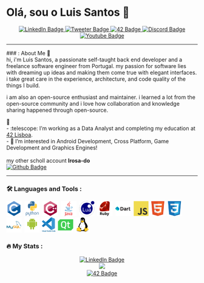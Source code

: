 # Olá, sou o  Luis Santos 👋

<div id="badges" align="center">
  <a href="https://www.linkedin.com/in/luis-miguel-rosa-santos-67673a178/">
    <img src="https://img.shields.io/badge/LinkedIn-blue?style=for-the-badge&logo=linkedin&logoColor=white" alt="LinkedIn Badge"/>
  </a>
  <a href="https://twitter.com/djokersoft/">
    <img src="https://img.shields.io/badge/Tweeter-blue?style=for-the-badge&logo=tweeter&logoColor=white" alt="Tweeter Badge"/>
  </a>
  
  <a href="https://profile.intra.42.fr/users/lrosa-do">
    <img src="https://img.shields.io/badge/Lisboa-gray?style=for-the-badge&logo=42" alt="42 Badge"/>
  </a>
  <a href="https://discord.com/users/lrosado">
    <img src="https://img.shields.io/badge/Discord-blue?style=for-the-badge&logo=discord&logoColor=white" alt="Discord Badge"/>
  </a>
   <a href="https://www.youtube.com/user/djokerSoft/videos">
    <img src="https://img.shields.io/badge/YouTube-FF0000?style=for-the-badge&logo=youtube&logoColor=white" alt="Youtube Badge"/>
  </a>
</div>



---
<div>
### : About Me 👀 <br>
hi, i'm Luis Santos, a passionate self-taught back end developer and a freelance software engineer from Portugal. my passion for software lies with dreaming up ideas and making them come true with 
elegant interfaces. i take great care in the experience, architecture, and code quality of the things I build.

i am also an open-source enthusiast and maintainer. i learned a lot from the open-source community and i love how collaboration and knowledge sharing 
happened through open-source.
</div>

<div>
<p></p>
📄<br>
  - :telescope: I’m working as a Data Analyst and completing my education at <a href="https://www.42lisboa.com" target="_blank">42 Lisboa</a>.
  <br>
  - 🌱 I’m interested in Android Development, Cross Platform, Game Development and Graphics Engines!

</div>
<br>

<div>
my other scholl account <b>lrosa-do</b>
</div>
  </a>
   <a href="https://github.com/lrosa-do">
    <img src="https://img.shields.io/badge/Github-blue?style=for-the-badge&logo=github&logoColor=white" alt="Github Badge"/>
  </a>
</div>


---

### :hammer_and_wrench: Languages and Tools :

<div>
<img src="https://github.com/devicons/devicon/blob/master/icons/c/c-original.svg" title="Java" alt="c" width="40" height="40"/>&nbsp;
<img src="https://github.com/devicons/devicon/blob/master/icons/python/python-original-wordmark.svg" title="Python" alt="Python" width="40" height="40"/>&nbsp;
<img src="https://github.com/devicons/devicon/blob/master/icons/cplusplus/cplusplus-original.svg" title="c++" alt="c++" width="40" height="40"/>&nbsp;
<img src="https://github.com/devicons/devicon/blob/master/icons/java/java-original-wordmark.svg" title="Java" alt="Java" width="40" height="40"/>&nbsp;
<img src="https://github.com/devicons/devicon/blob/master/icons/lua/lua-original-wordmark.svg" title="Lua" alt="Lua" width="40" height="40"/>&nbsp;
<img src="https://github.com/devicons/devicon/blob/master/icons/ruby/ruby-original-wordmark.svg" title="Ruby" alt="Ruby" width="40" height="40"/>&nbsp;
<img src="https://github.com/devicons/devicon/blob/master/icons/dart/dart-original-wordmark.svg" title="Dart" alt="Dart" width="40" height="40"/>&nbsp;
<img  alt="Js" height="40" width="40" src="https://raw.githubusercontent.com/devicons/devicon/master/icons/javascript/javascript-original.svg">
<img  alt="HTML" height="40" width="40" src="https://raw.githubusercontent.com/devicons/devicon/master/icons/html5/html5-original.svg">
<img  alt="CSS" height="40" width="40" src="https://raw.githubusercontent.com/devicons/devicon/master/icons/css3/css3-original.svg">
<img src="https://github.com/devicons/devicon/blob/master/icons/mysql/mysql-original-wordmark.svg" title="MySql" alt="MySql" width="40" height="40"/>&nbsp;
<img src="https://github.com/devicons/devicon/blob/master/icons/android/android-original-wordmark.svg" title="Android" **alt="Android" width="40" height="40"/>
<img src="https://github.com/devicons/devicon/blob/master/icons/vscode/vscode-original-wordmark.svg" title="vscode" **alt="vscode" width="40" height="40"/>
<img  alt="Qt" height="40" width="40" src="https://raw.githubusercontent.com/devicons/devicon/master/icons/qt/qt-original.svg">
<img alt="Linux" height="40" width="40" src="https://raw.githubusercontent.com/devicons/devicon/master/icons/linux/linux-original.svg">

</div>


### :fire: My Stats :

<div id="stats" align="center">
  <a href="https://git.io/streak-stats">
    <img src="https://github-readme-streak-stats.herokuapp.com?user=lrosa-do&theme=dark&hide_border=false&date_format=j%20M%5B%20Y%5D" alt="LinkedIn Badge"/>
</div>
    
<div id="stats" align="center">
  </a>
  <a href="https://github.com/anuraghazra/github-readme-stats">
    <img src="https://github-readme-stats.vercel.app/api?username=lrosa-do&show_icons=true&theme=dark"/>
  </a>
</div>

<div id="stats" align="center">  
  <a href="https://github.com/anuraghazra/github-readme-stats">
    <img src="https://github-readme-stats.vercel.app/api/top-langs/?username=lrosa-do&layout=compact&theme=dark" alt="42 Badge"/>
  </a>
</div>


